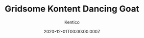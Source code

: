 ---
title: Gridsome Kontent Dancing Goat
github: https://github.com/Kentico/kontent-sample-dancing-goat-gridsome
demo: https://kontent-sample-dancing-goat-gridsome.netlify.app/
author: Kentico
ssg:
  - Gridsome
cms:
  - Kontent
date: 2020-12-01T00:00:00.000Z
category:
  - Business
description: Gridsome implementation of the Dancing Goat Starter site.
draft: false
publish_date: '2019-11-01T22:12:22Z'
update_date: '2020-04-01T19:46:29Z'
github_star: 3
github_fork: 1
---